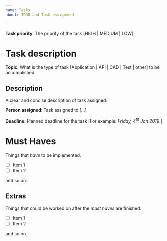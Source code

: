 ```yaml
---
name: Tasks
about: TODO and Task assignment

---
```


**Task priority**: The priority of the task [HIGH | MEDIUM | LOW]

# Task description
**Topic**: What is the type of task [Application | API | CAD | Test | other] to be accomplished.
## Description
A clear and concise description of task assigned.

**Person assigned**: Task assigned to \[...\]

**Deadline**: Planned deadline for the task \[For example: _Friday, 4<sup>th</sup> Jan 2019_ \]

# Must Haves
Things that _have_ to be implemented.
- [ ] Item 1
- [ ] Item 2

and so on...

## Extras
Things that could be worked on after the _must haves_ are finished.
- [ ] Item 1
- [ ] Item 2

and so on...
